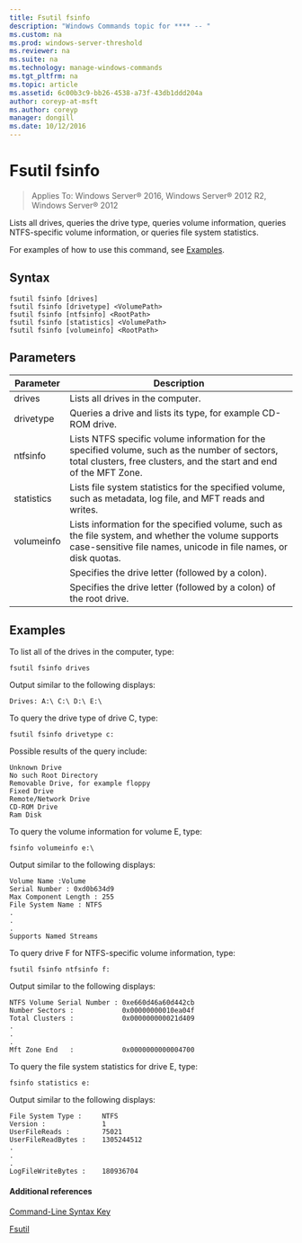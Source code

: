 ```yaml
---
title: Fsutil fsinfo
description: "Windows Commands topic for **** -- "
ms.custom: na
ms.prod: windows-server-threshold
ms.reviewer: na
ms.suite: na
ms.technology: manage-windows-commands
ms.tgt_pltfrm: na
ms.topic: article
ms.assetid: 6c00b3c9-bb26-4538-a73f-43db1ddd204a
author: coreyp-at-msft
ms.author: coreyp
manager: dongill
ms.date: 10/12/2016
---
```


# Fsutil fsinfo

>Applies To: Windows Server&reg; 2016, Windows Server&reg; 2012 R2, Windows Server&reg; 2012

Lists all drives, queries the drive type, queries volume information, queries NTFS\-specific volume information, or queries file system statistics.  
  
For examples of how to use this command, see [Examples](#BKMK_examples).  
  
## Syntax  
  
```  
fsutil fsinfo [drives]  
fsutil fsinfo [drivetype] <VolumePath>  
fsutil fsinfo [ntfsinfo] <RootPath>  
fsutil fsinfo [statistics] <VolumePath>  
fsutil fsinfo [volumeinfo] <RootPath>  
```  
  
## Parameters  
  
|Parameter|Description|  
|-------------|---------------|  
|drives|Lists all drives in the computer.|  
|drivetype|Queries a drive and lists its type, for example CD\-ROM drive.|  
|ntfsinfo|Lists NTFS specific volume information for the specified volume, such as the number of sectors, total clusters, free clusters, and the start and end of the MFT Zone.|  
|statistics|Lists file system statistics for the specified volume, such as metadata, log file, and MFT reads and writes.|  
|volumeinfo|Lists information for the specified volume, such as the file system, and whether the volume supports case\-sensitive file names, unicode in file names, or disk quotas.|  
|<VolumePath>|Specifies the drive letter \(followed by a colon\).|  
|<RootPathname>|Specifies the drive letter \(followed by a colon\) of the root drive.|  
  
## <a name="BKMK_examples"></a>Examples  
To list all of the drives in the computer, type:  
  
```  
fsutil fsinfo drives  
```  
  
Output similar to the following displays:  
  
```  
Drives: A:\ C:\ D:\ E:\         
```  
  
To query the drive type of drive C, type:  
  
```  
fsutil fsinfo drivetype c:  
```  
  
Possible results of the query include:  
  
```  
Unknown Drive  
No such Root Directory  
Removable Drive, for example floppy  
Fixed Drive  
Remote/Network Drive  
CD-ROM Drive  
Ram Disk  
```  
  
To query the volume information for volume E, type:  
  
```  
fsinfo volumeinfo e:\  
```  
  
Output similar to the following displays:  
  
```  
Volume Name :Volume  
Serial Number : 0xd0b634d9  
Max Component Length : 255  
File System Name : NTFS  
.  
.  
.  
Supports Named Streams         
```  
  
To query drive F for NTFS\-specific volume information, type:  
  
```  
fsutil fsinfo ntfsinfo f:  
```  
  
Output similar to the following displays:  
  
```  
NTFS Volume Serial Number : 0xe660d46a60d442cb  
Number Sectors :            0x00000000010ea04f  
Total Clusters :            0x000000000021d409  
.  
.  
.  
Mft Zone End   :            0x0000000000004700         
```  
  
To query the file system statistics for drive E, type:  
  
```  
fsinfo statistics e:  
```  
  
Output similar to the following displays:  
  
```  
File System Type :     NTFS  
Version :              1  
UserFileReads :        75021  
UserFileReadBytes :    1305244512  
.  
.  
.  
LogFileWriteBytes :    180936704         
```  
  
#### Additional references  
[Command-Line Syntax Key](Command-Line-Syntax-Key.md)  
  
[Fsutil](Fsutil.md)  
  

